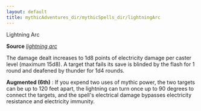 ```yaml
---
layout: default
title: mythicAdventures_dir/mythicSpells_dir/lightningArc
---
```

Lightning Arc

**Source** [_lightning arc_](ultimateMagic_dir/spells_dir/lightningArc#_lightning-arc)

The damage dealt increases to 1d8 points of electricity damage per caster level (maximum 15d8). A target that fails its save is blinded by the flash for 1 round and deafened by thunder for 1d4 rounds.

**Augmented (6th)** : If you expend two uses of mythic power, the two targets can be up to 120 feet apart, the lightning can turn once up to 90 degrees to connect the targets, and the spell's electrical damage bypasses electricity resistance and electricity immunity.

